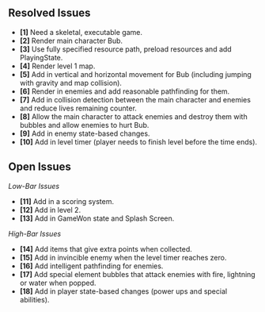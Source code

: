 ## Resolved Issues ##

- **[1]** Need a skeletal, executable game.
- **[2]** Render main character Bub.
- **[3]** Use fully specified resource path, preload resources and add PlayingState.
- **[4]** Render level 1 map.
- **[5]** Add in vertical and horizontal movement for Bub (including jumping with gravity and map collision).
- **[6]** Render in enemies and add reasonable pathfinding for them.
- **[7]** Add in collision detection between the main character and enemies and reduce lives remaining counter.
- **[8]** Allow the main character to attack enemies and destroy them with bubbles and allow enemies to hurt Bub.
- **[9]** Add in enemy state-based changes.
- **[10]** Add in level timer (player needs to finish level before the time ends).

## Open Issues ##
 
*Low-Bar Issues*
- **[11]** Add in a scoring system.
- **[12]** Add in level 2.
- **[13]** Add in GameWon state and Splash Screen.

*High-Bar Issues*
- **[14]** Add items that give extra points when collected.
- **[15]** Add in invincible enemy when the level timer reaches zero.
- **[16]** Add intelligent pathfinding for enemies.
- **[17]** Add special element bubbles that attack enemies with fire, lightning or water when popped.
- **[18]** Add in player state-based changes (power ups and special abilities).